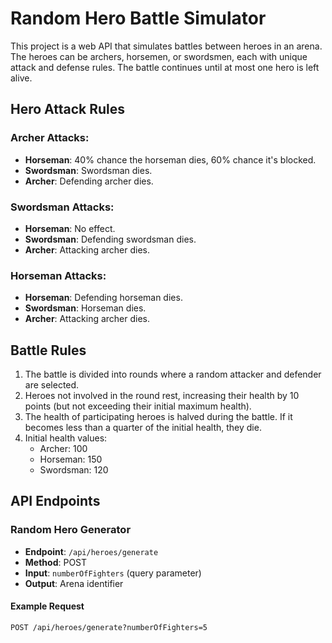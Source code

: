 # Random Hero Battle Simulator

This project is a web API that simulates battles between heroes in an arena. The heroes can be archers, horsemen, or swordsmen, each with unique attack and defense rules. The battle continues until at most one hero is left alive.

## Hero Attack Rules

### Archer Attacks:
- **Horseman**: 40% chance the horseman dies, 60% chance it's blocked.
- **Swordsman**: Swordsman dies.
- **Archer**: Defending archer dies.

### Swordsman Attacks:
- **Horseman**: No effect.
- **Swordsman**: Defending swordsman dies.
- **Archer**: Attacking archer dies.

### Horseman Attacks:
- **Horseman**: Defending horseman dies.
- **Swordsman**: Horseman dies.
- **Archer**: Attacking archer dies.

## Battle Rules

1. The battle is divided into rounds where a random attacker and defender are selected.
2. Heroes not involved in the round rest, increasing their health by 10 points (but not exceeding their initial maximum health).
3. The health of participating heroes is halved during the battle. If it becomes less than a quarter of the initial health, they die.
4. Initial health values:
    - Archer: 100
    - Horseman: 150
    - Swordsman: 120

## API Endpoints

### Random Hero Generator

- **Endpoint**: `/api/heroes/generate`
- **Method**: POST
- **Input**: `numberOfFighters` (query parameter)
- **Output**: Arena identifier

#### Example Request
```http
POST /api/heroes/generate?numberOfFighters=5
